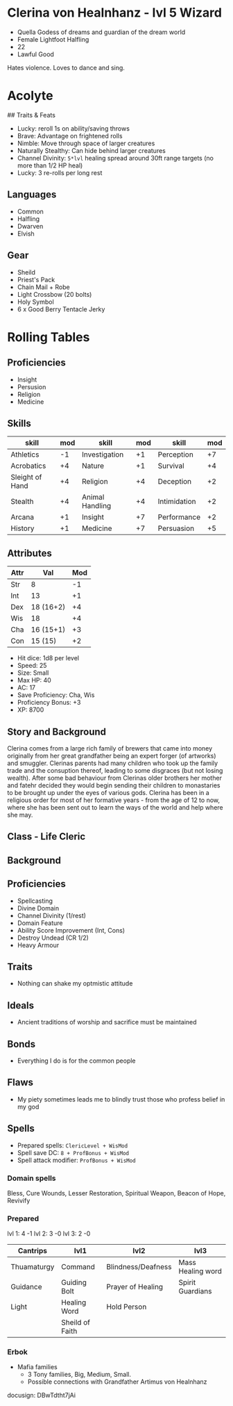 # Clerina von Healnhanz - lvl 5 Wizard
- Quella Godess of dreams and guardian of the dream world
- Female Lightfoot Halfling
- 22
- Lawful Good

Hates violence. Loves to dance and sing. 

# Acolyte

## Traits & Feats
- Lucky: reroll 1s on ability/saving throws
- Brave: Advantage on frightened rolls
- Nimble: Move through space of larger creatures
- Naturally Stealthy: Can hide behind larger creatures
- Channel Divinity: `5*lvl` healing spread around 30ft range targets (no more than 1/2 HP heal)
- Lucky: 3 re-rolls per long rest

## Languages
- Common
- Halfling
- Dwarven
- Elvish

## Gear
- Sheild
- Priest's Pack 
- Chain Mail + Robe
- Light Crossbow (20 bolts)
- Holy Symbol
- 6 x Good Berry Tentacle Jerky

# Rolling Tables

## Proficiencies
- Insight
- Persusion
- Religion
- Medicine
  
## Skills

|      skill      | mod |      skill       | mod |     skill     | mod |
|-----------------|-----|------------------|-----|---------------|-----|
| Athletics       | -1  | Investigation    | +1  | Perception    | +7  |
| Acrobatics      | +4  | Nature           | +1  | Survival      | +4  |
| Sleight of Hand | +4  | Religion         | +4  | Deception     | +2  |
| Stealth         | +4  | Animal Handling  | +4  | Intimidation  | +2  |
| Arcana          | +1  | Insight          | +7  | Performance   | +2  |
| History         | +1  | Medicine         | +7  | Persuasion    | +5  |

## Attributes

| Attr |    Val    | Mod  |
|------|-----------|------| 
| Str  | 8         | -1   |
| Int  | 13        | +1   |
| Dex  | 18 (16+2) | +4   |
| Wis  | 18        | +4   |
| Cha  | 16 (15+1) | +3   |
| Con  | 15 (15)   | +2   |

- Hit dice: 1d8 per level
- Speed: 25
- Size: Small
- Max HP: 40
- AC: 17
- Save Proficiency: Cha, Wis
- Proficiency Bonus: +3
- XP: 8700

## Story and Background
Clerina comes from a large rich family of brewers that came into money originally from her great grandfather being an expert forger (of 
artworks) and smuggler. Clerinas parents had many children who took up the family trade and the consuption thereof, leading to some disgraces (but not losing wealth). After some bad behaviour from Clerinas older brothers her mother and fatehr decided they would begin sending their children to monastaries to be brought up under the eyes of various gods. Clerina has been in a religious order for most of her formative years - from the age of 12 to now, where she has been sent out to learn the ways of the world and help where she may.

## Class - Life Cleric

## Background


## Proficiencies
- Spellcasting
- Divine Domain
- Channel Divinity (1/rest)
- Domain Feature
- Ability Score Improvement (Int, Cons)
- Destroy Undead (CR 1/2)
- Heavy Armour

## Traits
- Nothing can shake my optmistic attitude
  
## Ideals
- Ancient traditions of worship and sacrifice must be maintained

## Bonds
- Everything I do is for the common people

## Flaws
- My piety sometimes leads me to blindly trust those who profess belief in my god

## Spells
- Prepared spells: `ClericLevel + WisMod`
- Spell save DC: `8 + ProfBonus + WisMod`
- Spell attack modifier: `ProfBonus + WisMod` 

### Domain spells
Bless, Cure Wounds, Lesser Restoration, Spiritual Weapon, Beacon of Hope, Revivify

### Prepared
lvl 1: 4 -1
lvl 2: 3 -0
lvl 3: 2 -0

|   Cantrips  |      lvl1           |        lvl2        |       lvl3        |
|-------------|---------------------|--------------------|-------------------|
| Thuamaturgy | Command             | Blindness/Deafness | Mass Healing word |
| Guidance    | Guiding Bolt        | Prayer of Healing  | Spirit Guardians  |
| Light       | Healing Word        | Hold Person        |
|             | Sheild of Faith     |

### Erbok
- Mafia families
  - 3 Tony families, Big, Medium, Small.
  - Possible connections with Grandfather Artimus von Healnhanz


docusign: DBwTdtht7jAi